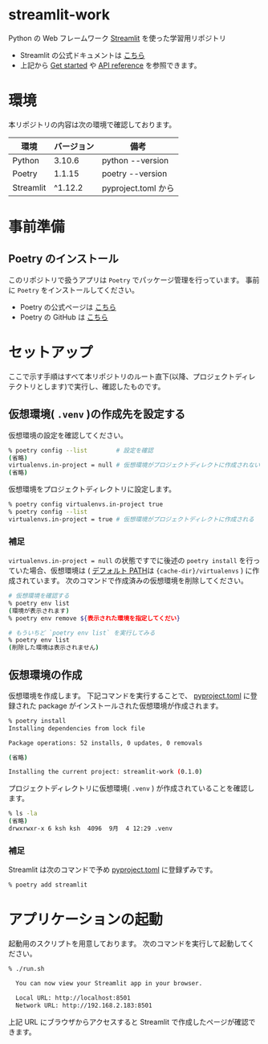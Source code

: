 # streamlit-work
Python の Web フレームワーク [Streamlit](https://streamlit.io/) を使った学習用リポジトリ

- Streamlit の公式ドキュメントは [こちら](https://docs.streamlit.io/)
- 上記から [Get started](https://docs.streamlit.io/library/get-started) や [API reference](https://docs.streamlit.io/library/api-reference) を参照できます。

# 環境
本リポジトリの内容は次の環境で確認しております。

| 環境 | バージョン | 備考 |
| ---- | ---------- | ---- |
| Python | 3.10.6 | python --version |
| Poetry | 1.1.15 | poetry --version |
| Streamlit | ^1.12.2 | pyproject.toml から | 

# 事前準備
## Poetry のインストール
このリポジトリで扱うアプリは `Poetry` でパッケージ管理を行っています。
事前に `Poetry` をインストールしてください。

- Poetry の公式ページは [こちら](https://python-poetry.org/)
- Poetry の GitHub は [こちら](https://github.com/python-poetry/poetry)

# セットアップ
ここで示す手順はすべて本リポジトリのルート直下(以降、プロジェクトディレテクトリとします)で実行し、確認したものです。

## 仮想環境( `.venv` )の作成先を設定する
仮想環境の設定を確認してください。

```bash
% poetry config --list        # 設定を確認
(省略)
virtualenvs.in-project = null # 仮想環境がプロジェクトディレクトに作成されない
(省略)
```

仮想環境をプロジェクトディレクトリに設定します。
```bash
% poetry config virtualenvs.in-project true
% poetry config --list
virtualenvs.in-project = true # 仮想環境がプロジェクトディレクトに作成される
```

### 補足
`virtualenvs.in-project = null` の状態ですでに後述の `poetry install` を行っていた場合、仮想環境は ( [デフォルト PATH](https://python-poetry.org/docs/configuration/#virtualenvspath)は `{cache-dir}/virtualenvs` ) に作成されています。
次のコマンドで作成済みの仮想環境を削除してください。

```bash
# 仮想環境を確認する
% poetry env list
(環境が表示されます)
% poetry env remove ${表示された環境を指定してくだい}

# もういちど `poetry env list` を実行してみる
% poetry env list
(削除した環境は表示されません)
```

## 仮想環境の作成
仮想環境を作成します。
下記コマンドを実行することで、 [pyproject.toml](./pyproject.toml) に登録された package がインストールされた仮想環境が作成されます。

```bash
% poetry install
Installing dependencies from lock file

Package operations: 52 installs, 0 updates, 0 removals

(省略)

Installing the current project: streamlit-work (0.1.0)
```

プロジェクトディレクトリに仮想環境( `.venv` ) が作成されていることを確認します。
```bash
% ls -la
(省略)
drwxrwxr-x 6 ksh ksh  4096  9月  4 12:29 .venv
```

### 補足
Streamlit は次のコマンドで予め [pyproject.toml](./pyproject.toml) に登録ずみです。

```bash
% poetry add streamlit
```

# アプリケーションの起動
起動用のスクリプトを用意しております。
次のコマンドを実行して起動してください。

```bash
% ./run.sh 

  You can now view your Streamlit app in your browser.

  Local URL: http://localhost:8501
  Network URL: http://192.168.2.183:8501
```

上記 URL にブラウザからアクセスすると Streamlit で作成したページが確認できます。


